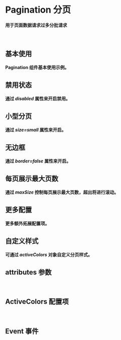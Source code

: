 <script setup>
import demo1 from './demo1.vue'
import demo2 from './demo2.vue'
import demo3 from './demo3.vue'
import demo4 from './demo4.vue'
import demo5 from './demo5.vue'
import demo6 from './demo6.vue'
import demo7 from './demo7.vue'
import Attributes from './Attributes.vue'
import Event from './Events.vue'
import ActiveColors from './activeColors.vue'
import preview from '@/components/preview.vue'
</script>

# Pagination 分页

#### 用于页面数据请求过多分批请求

<br/>

## 基本使用

#### Pagination 组件基本使用示例。

<div class="componetnsBox">
  <demo1/>
</div>
<preview compName="pagination" demoName="demo1"/>

## 禁用状态

#### 通过 _disabled_ 属性来开启禁用。

<div class="componetnsBox">
  <demo2/>
</div>
<preview compName="pagination" demoName="demo2"/>

## 小型分页

#### 通过 _size=small_ 属性来开启。

<div class="componetnsBox">
  <demo3/>
</div>
<preview compName="pagination" demoName="demo3"/>

## 无边框

#### 通过 _border=false_ 属性来开启。

<div class="componetnsBox">
  <demo4/>
</div>
<preview compName="pagination" demoName="demo4"/>

## 每页展示最大页数

#### 通过 _maxSize_ 控制每页展示最大页数，超出将进行滚动。

<div class="componetnsBox">
  <demo5/>
</div>
<preview compName="pagination" demoName="demo5"/>

## 更多配置

#### 更多额外拓展配置项。

<div class="componetnsBox">
  <demo6/>
</div>
<preview compName="pagination" demoName="demo6"/>

## 自定义样式

#### 可通过 _activeColors_ 对象自定义分页样式。

<div class="componetnsBox">
  <demo7/>
</div>
<preview compName="pagination" demoName="demo7"/>

## attributes 参数

<Attributes/>
<br/>

## ActiveColors 配置项

<ActiveColors/>
<br/>

## Event 事件

<Event/>
<br/>
